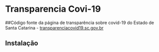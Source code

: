 # Transparencia Covi-19 

##Código fonte da página de transparência sobre covid-19 do Estado de Santa Catarina - [transparenciacovid19.sc.gov.br](http://transparenciacovid19.sc.gov.br/)



## Instalação
